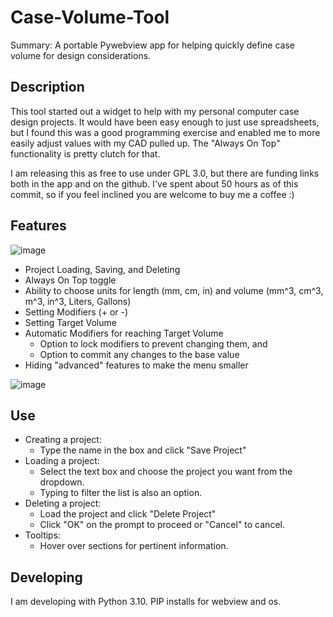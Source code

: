 # Case-Volume-Tool
Summary:
A portable Pywebview app for helping quickly define case volume for design considerations. 

## Description
This tool started out a widget to help with my personal computer case design projects. It would have been easy enough to just use spreadsheets, but I found this was a good programming exercise and enabled me to more easily adjust values with my CAD pulled up. The "Always On Top" functionality is pretty clutch for that. 

I am releasing this as free to use under GPL 3.0, but there are funding links both in the app and on the github. I've spent about 50 hours as of this commit, so if you feel inclined you are welcome to buy me a coffee :)

## Features

![image](https://github.com/idleDevel/Case-Volume-Tool/assets/20792330/1e7db816-c08d-4c95-aa2a-49b134e3f523)

- Project Loading, Saving, and Deleting
- Always On Top toggle
- Ability to choose units for length (mm, cm, in) and volume (mm^3, cm^3, m^3, in^3, Liters, Gallons)
- Setting Modifiers (+ or -)
- Setting Target Volume
- Automatic Modifiers for reaching Target Volume
  - Option to lock modifiers to prevent changing them, and
  - Option to commit any changes to the base value
-  Hiding "advanced" features to make the menu smaller 

![image](https://github.com/idleDevel/Case-Volume-Tool/assets/20792330/55c17296-e556-4b6b-a401-23fa9222a0c3)

## Use
- Creating a project:
  - Type the name in the box and click "Save Project"
- Loading a project:
  - Select the text box and choose the project you want from the dropdown. 
  - Typing to filter the list is also an option.
- Deleting a project:
  - Load the project and click "Delete Project"
  - Click "OK" on the prompt to proceed or "Cancel" to cancel.
- Tooltips:
  - Hover over sections for pertinent information. 

## Developing
I am developing with Python 3.10. PIP installs for webview and os.
